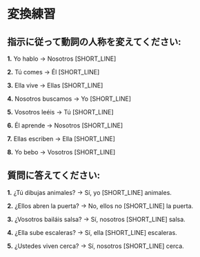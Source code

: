 # 変換練習

## 指示に従って動詞の人称を変えてください:

**1.** Yo hablo → Nosotros [SHORT_LINE]

**2.** Tú comes → Él [SHORT_LINE]

**3.** Ella vive → Ellas [SHORT_LINE]

**4.** Nosotros buscamos → Yo [SHORT_LINE]

**5.** Vosotros leéis → Tú [SHORT_LINE]

**6.** Él aprende → Nosotros [SHORT_LINE]

**7.** Ellas escriben → Ella [SHORT_LINE]

**8.** Yo bebo → Vosotros [SHORT_LINE]

## 質問に答えてください:

**1.** ¿Tú dibujas animales? → Sí, yo [SHORT_LINE] animales.

**2.** ¿Ellos abren la puerta? → No, ellos no [SHORT_LINE] la puerta.

**3.** ¿Vosotros bailáis salsa? → Sí, nosotros [SHORT_LINE] salsa.

**4.** ¿Ella sube escaleras? → Sí, ella [SHORT_LINE] escaleras.

**5.** ¿Ustedes viven cerca? → Sí, nosotros [SHORT_LINE] cerca.